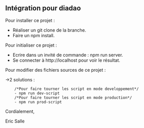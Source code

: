 ## Intégration pour diadao ##

Pour installer ce projet :

- Réaliser un git clone de la branche.
- Faire un npm install.

Pour initialiser ce projet : 

- Ecrire dans un invité de commande : npm run server.
- Se connecter à http://localhost pour voir le résultat.

Pour modifier des fichiers sources de ce projet :

->2 solutions :

		/*Pour faire tourner les script en mode developpement*/
		- npm run dev-script 
		/*Pour faire tourner les script en mode production*/
		- npm run prod-script 


Cordialement,

Eric Salle
